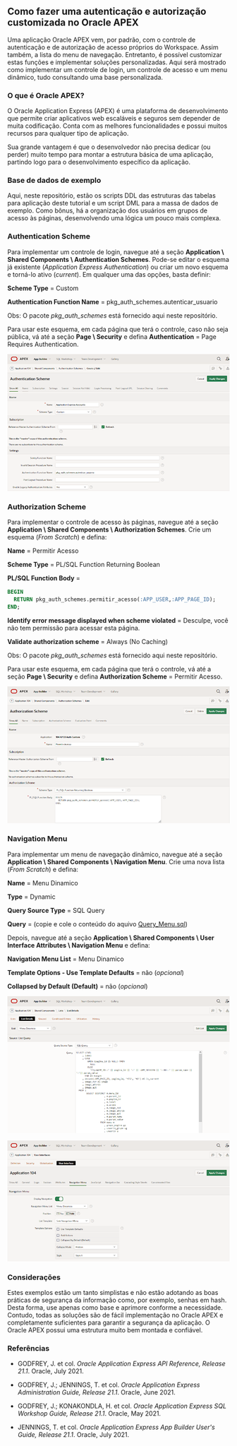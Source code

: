 ## Como fazer uma autenticação e autorização customizada no Oracle APEX

Uma aplicação Oracle APEX vem, por padrão, com o controle de autenticação e de autorização de acesso próprios do Workspace. Assim também, a lista do menu de navegação. Entretanto, é possível customizar estas funções e implementar soluções personalizadas. Aqui será mostrado como implementar um controle de login, um controle de acesso e um menu dinâmico, tudo consultando uma base personalizada.

### O que é Oracle APEX?

O Oracle Application Express (APEX) é uma plataforma de desenvolvimento que permite criar aplicativos web escaláveis e seguros sem depender de muita codificação. Conta com as melhores funcionalidades e possui muitos recursos para qualquer tipo de aplicação.

Sua grande vantagem é que o desenvolvedor não precisa dedicar (ou perder) muito tempo para montar a estrutura básica de uma aplicação, partindo logo para o desenvolvimento específico da aplicação.

### Base de dados de exemplo

Aqui, neste repositório, estão os scripts DDL das estruturas das tabelas para aplicação deste tutorial e um script DML para a massa de dados de exemplo. Como bônus, há a organização dos usuários em grupos de acesso às páginas, desenvolvendo uma lógica um pouco mais complexa.

### Authentication Scheme

Para implementar um controle de login, navegue até a seção **Application \ Shared Components \ Authentication Schemes**. Pode-se editar o esquema já existente (*Application Express Authentication*) ou criar um novo esquema e torná-lo ativo (*current*). Em qualquer uma das opções, basta definir:

**Scheme Type** = Custom

**Authentication Function Name** = pkg_auth_schemes.autenticar_usuario

Obs: O pacote *pkg_auth_schemes* está fornecido aqui neste repositório.

Para usar este esquema, em cada página que terá o controle, caso não seja pública, vá até a seção **Page \ Security** e defina **Authentication** = Page Requires Authentication.

![Authentication Schemes](img/APEX_Authentication_Scheme.png?raw=true)

### Authorization Scheme

Para implementar o controle de acesso às páginas, navegue até a seção **Application \ Shared Components \ Authorization Schemes**. Crie um esquema (*From Scratch*) e defina:

**Name** = Permitir Acesso

**Scheme Type** = PL/SQL Function Returning Boolean

**PL/SQL Function Body** = 

```sql
BEGIN
  RETURN pkg_auth_schemes.permitir_acesso(:APP_USER,:APP_PAGE_ID);
END;
```

**Identify error message displayed when scheme violated** = Desculpe, você não tem permissão para acessar esta página.

**Validate authorization scheme** = Always (No Caching)

Obs: O pacote *pkg_auth_schemes* está fornecido aqui neste repositório.

Para usar este esquema, em cada página que terá o controle, vá até a seção **Page \ Security** e defina **Authorization Scheme** = Permitir Acesso.

![Authorization Schemes](img/APEX_Authorization_Scheme.png?raw=true)

### Navigation Menu

Para implementar um menu de navegação dinâmico, navegue até a seção **Application \ Shared Components \ Navigation Menu**. Crie uma nova lista (*From Scratch*) e defina:

**Name** = Menu Dinamico

**Type** = Dynamic

**Query Source Type** = SQL Query

**Query** = (copie e cole o conteúdo do aquivo [Query_Menu.sql](DQL/Query_Menu.sql?raw=true))

Depois, navegue até a seção **Application \ Shared Components \ User Interface Attributes \ Navigation Menu** e defina:

**Navigation Menu List** = Menu Dinamico

**Template Options - Use Template Defaults** = não (*opcional*)

**Collapsed by Default (Default)** = não (*opcional*)

![Navigation Menu List](img/APEX_List_Menu.png?raw=true)

![User Interface Attributes](img/APEX_User_Interface.png?raw=true)

### Considerações

Estes exemplos estão um tanto simplistas e não estão adotando as boas práticas de segurança da informação como, por exemplo, senhas em hash. Desta forma, use apenas como base e aprimore conforme a necessidade. Contudo, todas as soluções são de fácil implementação no Oracle APEX e completamente suficientes para garantir a segurança da aplicação. O Oracle APEX possui uma estrutura muito bem montada e confiável.

### Referências

- GODFREY, J. et col. *Oracle Application Express API Reference, Release 21.1*. Oracle, July 2021.

- GODFREY, J.; JENNINGS, T. et col. *Oracle Application Express Administration Guide, Release 21.1*. Oracle, June 2021.

- GODFREY, J.; KONAKONDLA, H. et col. *Oracle Application Express SQL Workshop Guide, Release 21.1*. Oracle, May 2021.

- JENNINGS, T. et col. *Oracle Application Express App Builder User's Guide, Release 21.1*. Oracle, July 2021.
